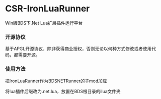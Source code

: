 # CSR-IronLuaRunner
Win版BDS下.Net Lua扩展插件运行平台

### 开源协议
基于APGL开源协议，除非获得商业授权，否则无论以何种方式修改或者使用代码，都需要开源。

### 使用方法
把IronLuaRunner作为BDSNETRunner的子mod加载

将lua插件后缀改为.net.lua，放置在BDS根目录的ilua文件夹
